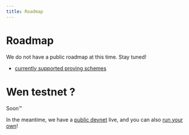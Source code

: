 ```yaml
---
title: Roadmap
---
```


# Roadmap

We do not have a public roadmap at this time. Stay tuned!

- [currently supported proving schemes](./overview/supported-proving-schemes.md)

# Wen testnet ?

Soon&trade;

In the meantime, we have a [public devnet](../developers/using-the-cli/connect-to-devnet.md) live, and you can also [run your own](../developers/using-the-cli/hyled-install-instructions.md)!